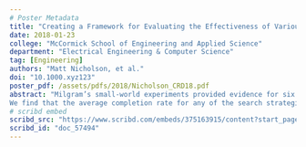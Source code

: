 ```yaml
---
# Poster Metadata
title: "Creating a Framework for Evaluating the Effectiveness of Various Search Strategies in the Small-World Phenomenon"
date: 2018-01-23
college: "McCormick School of Engineering and Applied Science"
department: "Electrical Engineering & Computer Science"
tag: [Engineering]
authors: "Matt Nicholson, et al."
doi: "10.1000.xyz123"
poster_pdf: /assets/pdfs/2018/Nicholson_CRD18.pdf
abstract: "Milgram’s small-world experiments provided evidence for six degrees of separation, only a chain of five contacts separates any two random people. In theory, this small-world phenomenon is prevalent from a network structure perspective. However, empirical evidence shows that successful message chains are occasional, and the length of message chains are longer than the expected shortest path length. In this project, we construct a “null model” in order to examine how participants’ search strategies impact both the rate at which messages are successful routed and the length of these resulting paths. Using an agent-based modeling approach, we simulate different message routing situations based on the implementation of four different search strategies (i.e., random, memory, identity, and social search) on a network derived from students in a Northwestern University course entitled Collaborative Leadership and Decision Making.
We find that the average completion rate for any of the search strategies differs in a statistically significant way from every other search strategy. The social search actually performs worse than if the message had traversed the network in a random walk. Additionally, results show a wide spread in the observed path length for each search strategy. Identity and social searches seemed the most effective for finding short paths, though it is possible that this is an artifact of the relative lack of messages completed overall. As a result, we conclude that simple search strategies may not be sufficient in explaining the empirical result, and that there is likely a more complex interaction taking place. Further, we see a disconnect between completion rate and observed path length, which suggests that many messages may fail to reach their targets as a result of network congestion."
# scribd embed
scribd_src: "https://www.scribd.com/embeds/375163915/content?start_page=1&view_mode=scroll&access_key=key-SXZPn1iKMJGCOvYmHCOy&show_recommendations=true"
scribd_id: "doc_57494"
---
```

